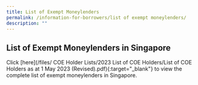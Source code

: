 ```yaml
---
title: List of Exempt Moneylenders
permalink: /information-for-borrowers/list of exempt moneylenders/
description: ""
---
```

List of Exempt Moneylenders in Singapore
---
Click [here](/files/
COE Holder Lists/2023 List of COE Holders/List of COE Holders as at 1 May 2023 (Revised).pdf){:target="_blank"} to view the complete list of exempt moneylenders in Singapore.